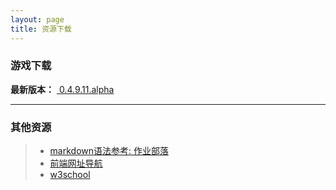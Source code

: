 ```yaml
---
layout: page
title: 资源下载
---
```

  
  
### **游戏下载**

**最新版本：** <a class="btn btn-lg btn-success" href="http://ughorse.ufile.ucloud.com.cn/h5r_launcher.7z">
    <i class="fa fa-download fa-lg" aria-hidden="true"></i>&nbsp;0.4.9.11.alpha
</a>
  
  
----    
### 其他资源
>* [markdown语法参考: 作业部落](https://www.zybuluo.com/mdeditor)
>* [前端网址导航](http://nav.templatesy.com/)
>* [w3school](http://www.w3school.com.cn)

